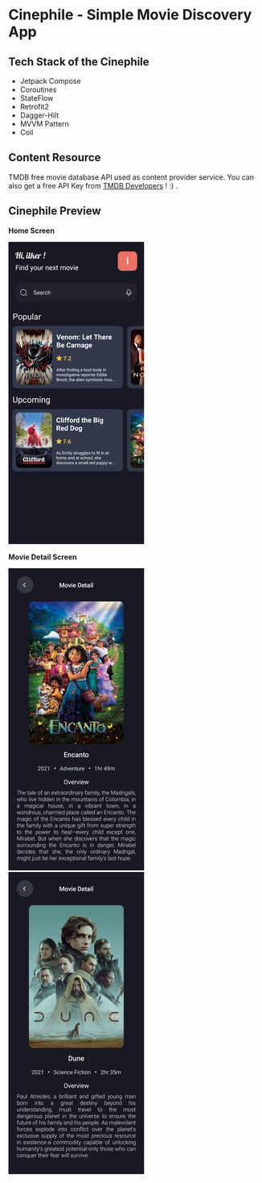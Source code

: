 Cinephile - Simple Movie Discovery App
======================================

Tech Stack of the Cinephile
---------------------------

* Jetpack Compose
* Coroutines
* StateFlow
* Retrofit2
* Dagger-Hilt
* MVVM Pattern
* Coil

Content Resource
----------------

TMDB free movie database API used as content provider service. 
You can also get a free API Key from [TMDB Developers](https://developers.themoviedb.org/3/getting-started/introduction) ! :) .

Cinephile Preview
----------------

**Home Screen**

![home-screen-view](home_screen_view.jpg "Home Screen")

**Movie Detail Screen**

![movie-detail-screen-view-1](movie_detail_screen_view_1.jpg "Movie Detail Screen 1" ) ![movie-detail-screen-view-2](movie_detail_screen_view_2.jpg "Movie Detail Screen 2" )




